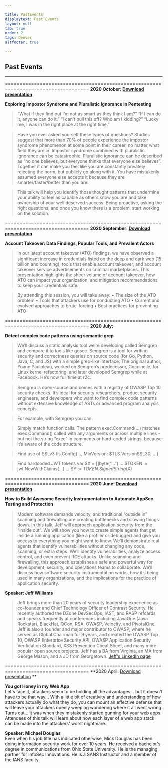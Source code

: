 ```yaml
---

title: PastEvents
displaytext: Past Events
layout: null
tab: true
order: 2
tags: Denver
altfooter: true

---
```


## Past Events
<hr>

===================================================================================
**2020 October: [Download presentation](zz_presentations_2020_10.pdf)**

**Exploring Impostor Syndrome and Pluralistic Ignorance in Pentesting** <br>
>“What if they find out I’m not as smart as they think I am?”
“If I can do it, anyone can do it.”
“I can’t pull this off? Who am I kidding?”
“Lucky me, I was in the right place at the right time.”

>Have you ever asked yourself these types of questions? Studies suggest that more than 70% of people experience the impostor syndrome phenomenon at some point in their career, no matter what field they are in. Impostor syndrome combined with pluralistic ignorance can be catastrophic. Pluralistic ignorance can be described as “no one believes, but everyone thinks that everyone else believes”. Together it can make you feel like you are constantly privately rejecting the norm, but publicly go along with it. You have mistakenly assumed everyone else accepts it because they are smarter/faster/better than you are.

>This talk will help you identify those thought patterns that undermine your ability to feel as capable as others know you are and take ownership of your well deserved success. Being proactive, asking the right questions, and once you know there is a problem, start working on the solution.

===================================================================================
**2020 September: [Download presentation](zz_presentations_2020_09.pdf)**

**Account Takeover: Data Findings, Popular Tools, and Prevalent Actors** <br>
>In our latest account takeover (ATO) findings, we have observed a significant increase in credentials listed on the deep and dark web (15 billion and counting), tools that enable account takeover, and account takeover service advertisements on criminal marketplaces. This presentation highlights the sheer volume of account takeover, how ATO can impact your organization, and mitigation recommendations to keep your credentials safe.

>By attending this session, you will take away:
• The size of the ATO problem
• Tools that attackers use for conducting ATO
• Current and evolved approaches to brute-forcing
• Best practices for preventing ATO

===================================================================================
**2020 July:**

**Detect complex code patterns using semantic grep** <br>
>We’ll discuss a static analysis tool we’re developing called Semgrep and compare it to tools like gosec. Semgrep is a tool for writing security and correctness queries on source code (for Go, Python, Java, C, and JS) with a simple grep-like interface. The original author, Yoann Padioleau, worked on Semgrep’s predecessor, Coccinelle, for Linux kernel refactoring, and later developed Semgrep while at Facebook. He’s now full time at r2c.

>Semgrep is open-source and comes with a registry of OWASP Top 10 security checks. It’s ideal for security researchers, product security engineers, and developers who want to find complex code patterns without extensive knowledge of ASTs or advanced program analysis concepts.

>For example, with Semgrep you can:

>Simply match function calls. The pattern exec.Command(…) matches exec.Command() called with any arguments or across multiple lines - but not the string “exec” in comments or hard-coded strings, because it’s aware of the code structure.

>Find use of SSLv3 tls.Config{…, MinVersion: $TLS.VersionSSL30, …}

>Find hardcoded JWT tokens var $X = []byte(“…”) … $TOKEN := jwt.NewWithClaims(…) … $Y := $TOKEN.SignedString($X)

===================================================================================
**2020 June:  [Download presentation](zz_presentations_2020_06.pdf)**

**How to Build Awesome Security Instrumentation to Automate AppSec Testing and Protection** <br>
>Modern software demands velocity, and traditional “outside in” scanning and firewalling are creating bottlenecks and slowing things down. In this talk, Jeff will approach application security from the “inside out”. We will show you how to create simple agents that get inside a running application (like a profiler or debugger) and give you access to everything you might want to know. We’ll demonstrate real agents that identify vulnerabilities without changing any code, scanning, or extra steps. We’ll identify vulnerabilities, analyze access control, and even prevent RCE attacks. Unlike scanning and firewalling, this approach establishes a safe and powerful way for development, security, and operations teams to collaborate. We’ll discuss how software security instrumentation works, how it’s being used in many organizations, and the implications for the practice of application security.

**Speaker:  Jeff Williams** 
<br>
>Jeff brings more than 20 years of security leadership experience as co-founder and Chief Technology Officer of Contrast Security. He recently authored the DZone DevSecOps, IAST, and RASP refcards and speaks frequently at conferences including JavaOne (Java Rockstar), BlackHat, QCon, RSA, OWASP, Velocity, and PivotalOne. Jeff is also a founder and major contributor to OWASP, where he served as Global Chairman for 9 years, and created the OWASP Top 10, OWASP Enterprise Security API, OWASP Application Security Verification Standard, XSS Prevention Cheat Sheet, and many more popular open source projects. Jeff has a BA from Virginia, an MA from George Mason, and a JD from Georgetown. <a href="https://www.linkedin.com/in/planetlevel/" target="_blank">Jeff's LinkedIn page</a>

===================================================================================
**2020 April:  [Download presentation](zz_presentations_2020_04.pdf) **

**You got Honey in my Web App** <br>
Let's face it, attackers seem to be holding all the advantages... but it doesn't have to be that way... With a little bit of creativity and understanding of how attackers actually do what they do, you can mount an effective defense that will leave your attackers openly weeping wondering where it all went wrong. Turns out... it was when they mistakenly started gunning for your web apps. Attendees of this talk will learn about how each layer of a web app stack can be made into the attackers' worst nightmare.

**Speaker:  Michael Douglas** <br>
Even when his job title has indicated otherwise, Mick Douglas has been doing information security work for over 10 years. He received a bachelor's degree in communications from Ohio State University. He is the managing partner for InfoSec Innovations. He is a SANS Instructor and a member of the IANS faculty.